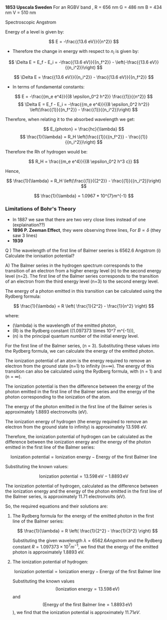 
**1853 Upscala Sweden**
For an RGBV band ,
R = 656 nm 
G = 486 nm
B = 434 nm 
V = 510 nm

Spectroscopic Angstrom 

Energy of a level is given by:

$$ E = -\frac{{13.6 eV}}{{n^2}}
$$


- Therefore the change in energy with respect to $n_{i}$ is given by:

$$ \Delta E = E_f - E_i = -\frac{{13.6 eV}}{{n_f^2}} - \left(-\frac{{13.6 eV}}{{n_i^2}}\right)
$$

$$ \Delta E = \frac{{13.6 eV}}{{n_i^2}} - \frac{{13.6 eV}}{{n_f^2}}
$$
- In terms of fundamental constants:

$$ E = -\frac{{m_e e^4}}{{8 \epsilon_0^2 h^2}} \frac{{1}}{{n^2}}
$$ 
$$ \Delta E = E_f - E_i = -\frac{{m_e e^4}}{{8 \epsilon_0^2 h^2}} \left(\frac{{1}}{{n_f^2}} - \frac{{1}}{{n_i^2}}\right)
$$


Therefore, when relating it to the absorbed wavelength we get:

$$ E_{photon} = \frac{hc}{\lambda}
$$ $$ \frac{1}{\lambda} = R_H \left(\frac{{1}}{{n_f^2}} - \frac{{1}}{{n_i^2}}\right)
$$

Therefore the Rh of hydrogen would be:

$$ R_H = \frac{{m_e e^4}}{{8 \epsilon_0^2 h^3 c}}
$$

Hence,

$$ \frac{1}{\lambda} = R_H \left(\frac{{1}}{{2^2}} - \frac{{1}}{{n_i^2}}\right)
$$

$$ \frac{1}{\lambda} = 1.0967 * 10^{7}m^{-1} $$


### Limitations of Bohr's Theory

- In 1887 we saw that there are two very close lines instead of one (explaination??)
- **1896 P. Zeeman Effect**, they were observing three lines, For $B \propto \delta$  (they saw 3 lines)
- **1939** 

Q ) The wavelength of the first line of Balmer seeries is 6562.6 Angstrom (i) Calculate the ionisation potential?

A) The Balmer series in the hydrogen spectrum corresponds to the transition of an electron from a higher energy level (n) to the second energy level (n=2). The first line of the Balmer series corresponds to the transition of an electron from the third energy level (n=3) to the second energy level.

The energy of a photon emitted in this transition can be calculated using the Rydberg formula:

$$
\frac{1}{\lambda} = R \left( \frac{1}{2^2} - \frac{1}{n^2} \right)
$$

where:
- \(\lambda\) is the wavelength of the emitted photon,
- \(R\) is the Rydberg constant (\(1.097373 \times 10^7 m^{-1}\)),
- \(n\) is the principal quantum number of the initial energy level.

For the first line of the Balmer series, \(n = 3\). Substituting these values into the Rydberg formula, we can calculate the energy of the emitted photon.

The ionization potential of an atom is the energy required to remove an electron from the ground state (n=1) to infinity (n=∞). The energy of this transition can also be calculated using the Rydberg formula, with \(n = 1\) and \(n = ∞\).

The ionization potential is then the difference between the energy of the photon emitted in the first line of the Balmer series and the energy of the photon corresponding to the ionization of the atom.

The energy of the photon emitted in the first line of the Balmer series is approximately 1.8893 electronvolts (eV).

The ionization energy of hydrogen (the energy required to remove an electron from the ground state to infinity) is approximately 13.598 eV.

Therefore, the ionization potential of hydrogen can be calculated as the difference between the ionization energy and the energy of the photon emitted in the first line of the Balmer series:

$$
\text{Ionization potential} = \text{Ionization energy} - \text{Energy of the first Balmer line}
$$

Substituting the known values:

$$
\text{Ionization potential} = 13.598 \, \text{eV} - 1.8893 \, \text{eV}
$$

The ionization potential of hydrogen, calculated as the difference between the ionization energy and the energy of the photon emitted in the first line of the Balmer series, is approximately 11.71 electronvolts (eV). 

So, the required equations and their solutions are:

1. The Rydberg formula for the energy of the emitted photon in the first line of the Balmer series:

    $$
    \frac{1}{\lambda} = R \left( \frac{1}{2^2} - \frac{1}{3^2} \right)
    $$

    Substituting the given wavelength $\lambda = 6562.6 Angstrom$ and the Rydberg constant $R = 1.097373 \times 10^7 m^{-1}$, we find that the energy of the emitted photon is approximately 1.8893 eV.

2. The ionization potential of hydrogen:

    $$
    \text{Ionization potential} = \text{Ionization energy} - \text{Energy of the first Balmer line}
    $$

    Substituting the known values $$(\text{Ionization energy} = 13.598 \, \text{eV})$$ and $$(\text{Energy of the first Balmer line} = 1.8893 \, \text{eV})$$), we find that the ionization potential is approximately $11.71 eV$.